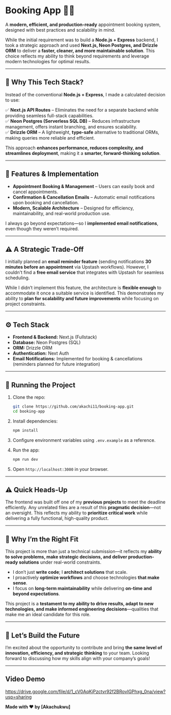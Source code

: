 # Booking App 📅🚀  

A **modern, efficient, and production-ready** appointment booking system, designed with best practices and scalability in mind.  

While the initial requirement was to build a **Node.js + Express** backend, I took a strategic approach and used **Next.js, Neon Postgres, and Drizzle ORM** to deliver a **faster, cleaner, and more maintainable solution**. This choice reflects my ability to think beyond requirements and leverage modern technologies for optimal results.  

---

## 🚀 Why This Tech Stack?  

Instead of the conventional **Node.js + Express**, I made a calculated decision to use:  

✅ **Next.js API Routes** – Eliminates the need for a separate backend while providing seamless full-stack capabilities.  
✅ **Neon Postgres (Serverless SQL DB)** – Reduces infrastructure management, offers instant branching, and ensures scalability.  
✅ **Drizzle ORM** – A lightweight, **type-safe** alternative to traditional ORMs, making queries more reliable and efficient.  

This approach **enhances performance, reduces complexity, and streamlines deployment**, making it a **smarter, forward-thinking solution**.  

---

## 📌 Features & Implementation  

- **Appointment Booking & Management** – Users can easily book and cancel appointments.  
- **Confirmation & Cancellation Emails** – Automatic email notifications upon booking and cancellation.  
- **Modern, Scalable Architecture** – Designed for efficiency, maintainability, and real-world production use.  

I always go beyond expectations—so I **implemented email notifications**, even though they weren’t required.  

---

## ⚠️ A Strategic Trade-Off  

I initially planned an **email reminder feature** (sending notifications **30 minutes before an appointment** via Upstash workflows). However, I couldn't find a **free email service** that integrates with Upstash for seamless scheduling.  

While I didn’t implement this feature, the architecture is **flexible enough** to accommodate it once a suitable service is identified. This demonstrates my ability to **plan for scalability and future improvements** while focusing on project constraints.  

---

## ⚙️ Tech Stack  

- **Frontend & Backend:** Next.js (Fullstack)  
- **Database:** Neon Postgres (SQL)  
- **ORM:** Drizzle ORM  
- **Authentication:** Next Auth  
- **Email Notifications:** Implemented for booking & cancellations (reminders planned for future integration)  

---

## 🚀 Running the Project  

1. Clone the repo:  
    ```bash
    git clone https://github.com/akachi11/booking-app.git
    cd booking-app
    ```  

2. Install dependencies:  
    ```bash
    npm install
    ```  

3. Configure environment variables using `.env.example` as a reference.  

4. Run the app:  
    ```bash
    npm run dev
    ```  

5. Open `http://localhost:3000` in your browser.  

---

## ⚠️ Quick Heads-Up  

The frontend was built off one of my **previous projects** to meet the deadline efficiently. Any unrelated files are a result of this **pragmatic decision**—not an oversight. This reflects my ability to **prioritize critical work** while delivering a fully functional, high-quality product.  

---

## 🎯 Why I’m the Right Fit  

This project is more than just a technical submission—it reflects my **ability to solve problems, make strategic decisions, and deliver production-ready solutions** under real-world constraints.  

- I don’t just **write code**; I **architect solutions** that scale.  
- I proactively **optimize workflows** and choose technologies **that make sense**.  
- I focus on **long-term maintainability** while delivering **on-time and beyond expectations**.  

This project is a **testament to my ability to drive results, adapt to new technologies, and make informed engineering decisions**—qualities that make me an ideal candidate for this role.  

---

## 🤝 Let’s Build the Future  

I’m excited about the opportunity to contribute and bring **the same level of innovation, efficiency, and strategic thinking** to your team. Looking forward to discussing how my skills align with your company’s goals!  

---

## Video Demo

https://drive.google.com/file/d/1_cV0AqKjPzctvr92f2BRovIGPhxg_0na/view?usp=sharing

**Made with ❤️ by [Akachukwu]**  
